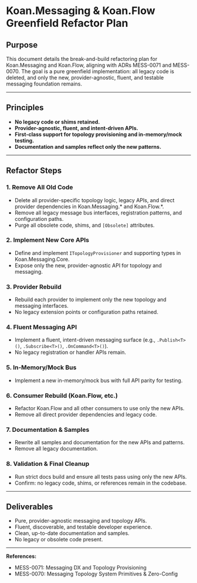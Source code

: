 # Koan.Messaging & Koan.Flow Greenfield Refactor Plan

## Purpose
This document details the break-and-build refactoring plan for Koan.Messaging and Koan.Flow, aligning with ADRs MESS-0071 and MESS-0070. The goal is a pure greenfield implementation: all legacy code is deleted, and only the new, provider-agnostic, fluent, and testable messaging foundation remains.

---

## Principles
- **No legacy code or shims retained.**
- **Provider-agnostic, fluent, and intent-driven APIs.**
- **First-class support for topology provisioning and in-memory/mock testing.**
- **Documentation and samples reflect only the new patterns.**

---

## Refactor Steps

### 1. Remove All Old Code
- Delete all provider-specific topology logic, legacy APIs, and direct provider dependencies in Koan.Messaging.* and Koan.Flow.*.
- Remove all legacy message bus interfaces, registration patterns, and configuration paths.
- Purge all obsolete code, shims, and `[Obsolete]` attributes.

### 2. Implement New Core APIs
- Define and implement `ITopologyProvisioner` and supporting types in Koan.Messaging.Core.
- Expose only the new, provider-agnostic API for topology and messaging.

### 3. Provider Rebuild
- Rebuild each provider to implement only the new topology and messaging interfaces.
- No legacy extension points or configuration paths retained.

### 4. Fluent Messaging API
- Implement a fluent, intent-driven messaging surface (e.g., `.Publish<T>()`, `.Subscribe<T>()`, `.OnCommand<T>()`).
- No legacy registration or handler APIs remain.

### 5. In-Memory/Mock Bus
- Implement a new in-memory/mock bus with full API parity for testing.

### 6. Consumer Rebuild (Koan.Flow, etc.)
- Refactor Koan.Flow and all other consumers to use only the new APIs.
- Remove all direct provider dependencies and legacy code.

### 7. Documentation & Samples
- Rewrite all samples and documentation for the new APIs and patterns.
- Remove all legacy documentation.

### 8. Validation & Final Cleanup
- Run strict docs build and ensure all tests pass using only the new APIs.
- Confirm: no legacy code, shims, or references remain in the codebase.

---

## Deliverables
- Pure, provider-agnostic messaging and topology APIs.
- Fluent, discoverable, and testable developer experience.
- Clean, up-to-date documentation and samples.
- No legacy or obsolete code present.

---

**References:**
- MESS-0071: Messaging DX and Topology Provisioning
- MESS-0070: Messaging Topology System Primitives & Zero-Config
